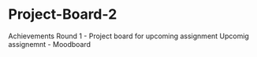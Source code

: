# Project-Board-2
Achievements Round 1 - Project board for upcoming assignment 
Upcomig assignemnt - Moodboard
